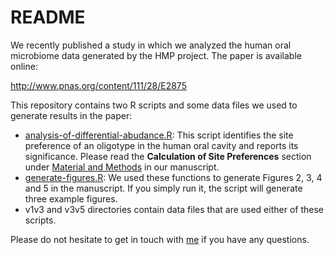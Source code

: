 README
===================

We recently published a study in which we analyzed the human oral microbiome data generated by the HMP project. The paper is available online:

http://www.pnas.org/content/111/28/E2875

This repository contains two R scripts and some data files we used to generate results in the paper:

- [analysis-of-differential-abudance.R](https://github.com/meren/hmp-oral-microbiota/blob/master/analysis-of-differential-abudance.R): This script identifies the site preference of an oligotype in the human oral cavity and reports its significance. Please read the __Calculation of Site Preferences__ section under [Material and Methods](http://www.pnas.org/content/111/28/E2875.full#sec-18) in our manuscript.
- [generate-figures.R](https://github.com/meren/hmp-oral-microbiota/blob/master/generate-figures.R): We used these functions to generate Figures 2, 3, 4 and 5 in the manuscript. If you simply run it, the script will generate three example figures.
- v1v3 and v3v5 directories contain data files that are used either of these scripts.



Please do not hesitate to get in touch with [me](http://meren.org) if you have any questions.
